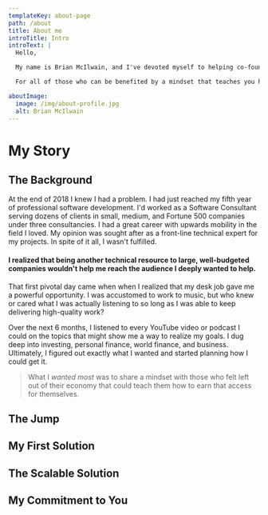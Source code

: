 ```yaml
---
templateKey: about-page
path: /about
title: About me
introTitle: Intro
introText: |
  Hello,

  My name is Brian McIlwain, and I've devoted myself to helping co-founders succeed in software and in business. You may be the aspiring entrepreneur trying to amass the tools or team to help you achieve your vision. You may be technical and looking to improve yourself. Perhaps you're interested in the idea of founding a startup- but you're not sure where to gain the different skills you'll need.

  For all of those who can be benefited by a mindset that teaches you how to realize your vision of solving real problems and successfully launching your real business - this resource is for you. Welcome.

aboutImage:
  image: /img/about-profile.jpg
  alt: Brian McIlwain
---
```


# My Story

## The Background

At the end of 2018 I knew I had a problem. I had just reached my fifth year of professional software development. I'd worked as a Software Consultant serving dozens of clients in small, medium, and Fortune 500 companies under three consultancies. I had a great career with upwards mobility in the field I loved. My opinion was sought after as a front-line technical expert for my projects. In spite of it all, I wasn't fulfilled.

#### I realized that being another technical resource to large, well-budgeted companies wouldn't help me reach the audience I deeply wanted to help.

That first pivotal day came when when I realized that my desk job gave me a powerful opportunity. I was accustomed to work to music, but who knew or cared what I was actually listening to so long as I was able to keep delivering high-quality work?

Over the next 6 months, I listened to every YouTube video or podcast I could on the topics that might show me a way to realize my goals. I dug deep into investing, personal finance, world finance, and business. Ultimately, I figured out exactly what I wanted and started planning how I could get it.

> What I _wanted most_ was to share a mindset with those who felt left out of their economy that could teach them how to earn that access for themselves.

## The Jump

## My First Solution

## The Scalable Solution

## My Commitment to You
